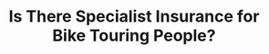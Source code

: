 ---
layout: community
category: community
title: "Is There Specialist Insurance for Bike Touring People?"
description: " Is there specialist Insurance for Bike touring people? I presume most people get some sort of insurance when cycling abroad in case of accidents and bike theft? "
isTopLevel: false
isSingleLevel: false
isArticle: false
datePublished: 2022-09-15 10:09:00 +0300
dateModified: 2022-09-15 10:09:00 +0300
published: false
---